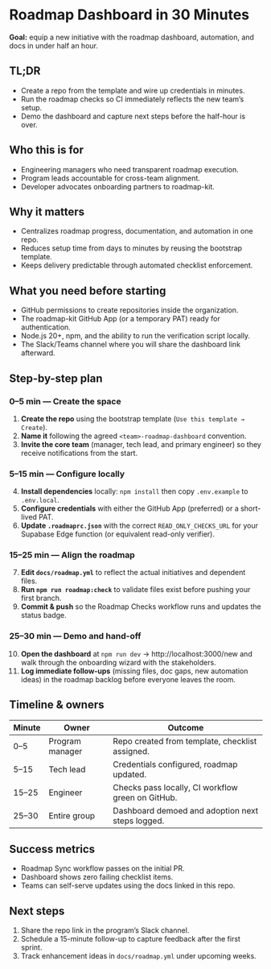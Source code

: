 # Roadmap Dashboard in 30 Minutes

**Goal:** equip a new initiative with the roadmap dashboard, automation, and docs in
under half an hour.

## TL;DR

- Create a repo from the template and wire up credentials in minutes.
- Run the roadmap checks so CI immediately reflects the new team’s setup.
- Demo the dashboard and capture next steps before the half-hour is over.

## Who this is for

- Engineering managers who need transparent roadmap execution.
- Program leads accountable for cross-team alignment.
- Developer advocates onboarding partners to roadmap-kit.

## Why it matters

- Centralizes roadmap progress, documentation, and automation in one repo.
- Reduces setup time from days to minutes by reusing the bootstrap template.
- Keeps delivery predictable through automated checklist enforcement.

## What you need before starting

- GitHub permissions to create repositories inside the organization.
- The roadmap-kit GitHub App (or a temporary PAT) ready for authentication.
- Node.js 20+, npm, and the ability to run the verification script locally.
- The Slack/Teams channel where you will share the dashboard link afterward.

## Step-by-step plan

### 0–5 min — Create the space

1. **Create the repo** using the bootstrap template (`Use this template → Create`).
2. **Name it** following the agreed `<team>-roadmap-dashboard` convention.
3. **Invite the core team** (manager, tech lead, and primary engineer) so they receive
   notifications from the start.

### 5–15 min — Configure locally

4. **Install dependencies** locally: `npm install` then copy `.env.example` to `.env.local`.
5. **Configure credentials** with either the GitHub App (preferred) or a short-lived PAT.
6. **Update `.roadmaprc.json`** with the correct `READ_ONLY_CHECKS_URL` for your Supabase
   Edge function (or equivalent read-only verifier).

### 15–25 min — Align the roadmap

7. **Edit `docs/roadmap.yml`** to reflect the actual initiatives and dependent files.
8. **Run `npm run roadmap:check`** to validate files exist before pushing your first branch.
9. **Commit & push** so the Roadmap Checks workflow runs and updates the status badge.

### 25–30 min — Demo and hand-off

10. **Open the dashboard** at `npm run dev` → http://localhost:3000/new and walk through the
    onboarding wizard with the stakeholders.
11. **Log immediate follow-ups** (missing files, doc gaps, new automation ideas) in the
    roadmap backlog before everyone leaves the room.

## Timeline & owners

| Minute | Owner             | Outcome                                           |
| ------ | ----------------- | -------------------------------------------------- |
| 0–5    | Program manager   | Repo created from template, checklist assigned.   |
| 5–15   | Tech lead         | Credentials configured, roadmap updated.          |
| 15–25  | Engineer          | Checks pass locally, CI workflow green on GitHub. |
| 25–30  | Entire group      | Dashboard demoed and adoption next steps logged.  |

## Success metrics

- Roadmap Sync workflow passes on the initial PR.
- Dashboard shows zero failing checklist items.
- Teams can self-serve updates using the docs linked in this repo.

## Next steps

1. Share the repo link in the program’s Slack channel.
2. Schedule a 15-minute follow-up to capture feedback after the first sprint.
3. Track enhancement ideas in `docs/roadmap.yml` under upcoming weeks.
